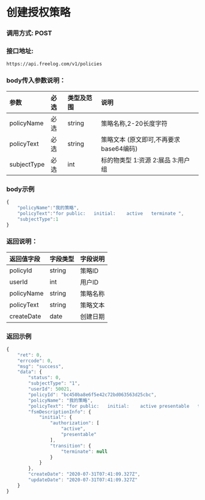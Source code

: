# 创建授权策略

### 调用方式: POST

### 接口地址:

```
https://api.freelog.com/v1/policies
```

### body传入参数说明：

| 参数 | 必选 | 类型及范围 | 说明 |
| :--- | :--- | :--- | :--- |
| policyName | 必选 | string | 策略名称,2-20长度字符 |
| policyText | 必选 | string | 策略文本 (原文即可,不再要求base64编码) |
| subjectType | 必选 | int | 标的物类型 1:资源 2:展品 3:用户组 |

### body示例

```js
{
    "policyName":"我的策略",
    "policyText":"for public:   initial:    active   terminate ",
    "subjectType":1
}

```

### 返回说明：

| 返回值字段 | 字段类型 | 字段说明 |
| :--- | :--- | :--- |
| policyId | string | 策略ID |
| userId | int | 用户ID |
| policyName | string | 策略名称 |
| policyText | string | 策略文本 |
| createDate | date | 创建日期 |

### 返回示例

```js
{
    "ret": 0,
    "errcode": 0,
    "msg": "success",
    "data": {
        "status": 0,
        "subjectType": "1",
        "userId": 50021,
        "policyId": "bc450ba8e6f5e42c72bd063563d25cbc",
        "policyName": "我的策略",
        "policyText": "for public:   initial:    active presentable   terminate ",
        "fsmDescriptionInfo": {
            "initial": {
                "authorization": [
                    "active",
                    "presentable"
                ],
                "transition": {
                    "terminate": null
                }
            }
        },
        "createDate": "2020-07-31T07:41:09.327Z",
        "updateDate": "2020-07-31T07:41:09.327Z"
    }
}
```